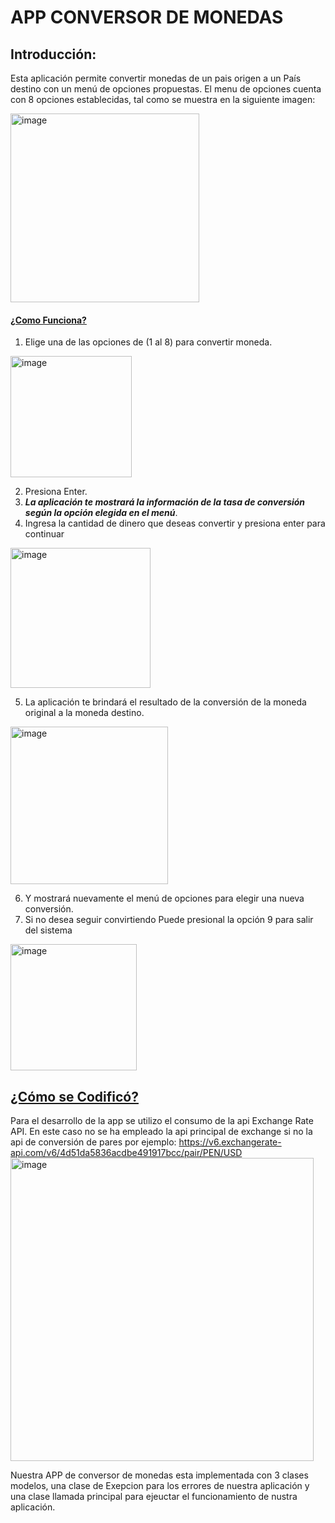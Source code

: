 # APP CONVERSOR DE MONEDAS
## Introducción:
Esta aplicación permite convertir monedas de un pais origen a un País destino con un menú de opciones propuestas. El menu de opciones cuenta con 8 opciones establecidas, tal como se muestra en la siguiente imagen:

<img width="302" alt="image" src="https://github.com/user-attachments/assets/97fcd585-4825-4e05-b26e-a633be5b0bd4" />

#### <ins> ¿Como Funciona?</ins>
1. Elige una de las opciones de (1 al 8) para convertir moneda. 
<img width="194" alt="image" src="https://github.com/user-attachments/assets/c8f67a50-4be3-4345-a491-e597f1d1a8b4" />

 2. Presiona Enter.
 3. ***La aplicación te mostrará la información de la tasa de conversión según la opción elegida en el menú***.
 4. Ingresa la cantidad de dinero que deseas convertir y presiona enter para continuar

<img width="224" alt="image" src="https://github.com/user-attachments/assets/3131365d-157f-4f8d-831f-953179b5a5ee" />

 5. La aplicación te brindará el resultado de la conversión de la moneda original a la moneda destino.
<img width="252" alt="image" src="https://github.com/user-attachments/assets/5049321a-4738-4eeb-b74e-97756d244824" />

 6. Y mostrará nuevamente el menú de opciones para elegir una nueva conversión. 
 7. Si no desea seguir convirtiendo Puede presional la opción 9 para salir del sistema

<img width="202" alt="image" src="https://github.com/user-attachments/assets/1795c1f7-414a-412c-ae37-b344502d10f3" />

## <ins> ¿Cómo se Codificó?</ins>

Para el desarrollo de la app se utilizo el consumo de la api Exchange Rate API. En este caso no se ha empleado la api principal de exchange si no la api de conversión de pares por ejemplo:
[https://v6.exchangerate-api.com/v6/4d51da5836acdbe491917bcc/pair/PEN/USD ](https://v6.exchangerate-api.com/v6/4d51da5836acdbe491917bcc/pair/PEN/USD)
<img width="485" alt="image" src="https://github.com/user-attachments/assets/cdc18567-beee-4d0c-b3df-646e5bae1fa3" />

Nuestra APP de conversor de monedas esta implementada con 3 clases modelos, una clase de Exepcion para los errores de nuestra aplicación y una clase llamada principal para ejeuctar el funcionamiento de nustra aplicación.

